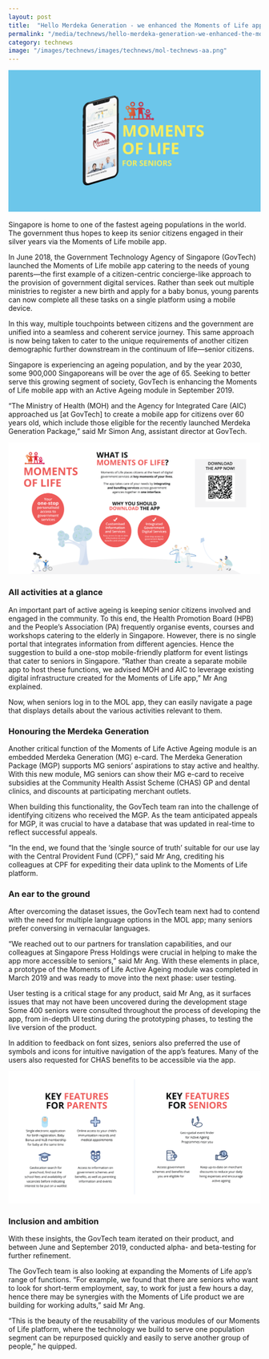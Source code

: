 ```yaml
---
layout: post
title:  "Hello Merdeka Generation - we enhanced the Moments of Life app for you"
permalink: "/media/technews/hello-merdeka-generation-we-enhanced-the-moments-of-Life-app-for-you"
category: technews
image: "/images/technews/images/technews/mol-technews-aa.png"
---
```


![Moments of Life for Seniors](/images/technews/mol-technews-aa.png)

Singapore is home to one of the fastest ageing populations in the world. The government thus hopes to keep its senior citizens engaged in their silver years via the Moments of Life mobile app. 

In June 2018, the Government Technology Agency of Singapore (GovTech) launched the Moments of Life mobile app catering to the needs of young parents—the first example of a citizen-centric concierge-like approach to the provision of government digital services. Rather than seek out multiple ministries to register a new birth and apply for a baby bonus, young parents can now complete all these tasks on a single platform using a mobile device. 

In this way, multiple touchpoints between citizens and the government are unified into a seamless and coherent service journey. 
This same approach is now being taken to cater to the unique requirements of another citizen demographic further downstream in the continuum of life—senior citizens. 

Singapore is experiencing an ageing population, and by the year 2030, some 900,000 Singaporeans will be over the age of 65. Seeking to better serve this growing segment of society, GovTech is enhancing the Moments of Life mobile app with an Active Ageing module in September 2019.

“The Ministry of Health (MOH) and the Agency for Integrated Care (AIC) approached us [at GovTech] to create a mobile app for citizens over 60 years old, which include those eligible for the recently launched Merdeka Generation Package,” said Mr Simon Ang, assistant director at GovTech. 

![Moments of Life Unique selling proposition](/images/programmes/products-and-services/MOL-Landing-Page_Main.png)

### **All activities at a glance**

An important part of active ageing is keeping senior citizens involved and engaged in the community. To this end, the Health Promotion Board (HPB) and the People’s Association (PA) frequently organise events, courses and workshops catering to the elderly in Singapore. However, there is no single portal that integrates information from different agencies. 
Hence the suggestion to build a one-stop mobile-friendly platform for event listings that cater to seniors in Singapore. “Rather than create a separate mobile app to host these functions, we advised MOH and AIC to leverage existing digital infrastructure created for the Moments of Life app,” Mr Ang explained. 

Now, when seniors log in to the MOL app, they can easily navigate a page that displays details about the various activities relevant to them. 

### **Honouring the Merdeka Generation**

Another critical function of the Moments of Life Active Ageing module is an embedded Merdeka Generation (MG) e-card. The Merdeka Generation Package (MGP) supports MG seniors’ aspirations to stay active and healthy. With this new module, MG seniors can show their MG e-card to receive subsidies at the Community Health Assist Scheme (CHAS) GP and dental clinics, and discounts at participating merchant outlets.

When building this functionality, the GovTech team ran into the challenge of identifying citizens who received the MGP. As the team anticipated appeals for MGP, it was crucial to have a database that was updated in real-time to reflect successful appeals. 

“In the end, we found that the ‘single source of truth’ suitable for our use lay with the Central Provident Fund (CPF),” said Mr Ang, crediting his colleagues at CPF for expediting their data uplink to the Moments of Life platform.

### **An ear to the ground**

After overcoming the dataset issues, the GovTech team next had to contend with the need for multiple language options in the MOL app; many seniors prefer conversing in vernacular languages. 

“We reached out to our partners for translation capabilities, and our colleagues at Singapore Press Holdings were crucial in helping to make the app more accessible to seniors,” said Mr Ang. With these elements in place, a prototype of the Moments of Life Active Ageing module was completed in March 2019 and was ready to move into the next phase: user testing.

User testing is a critical stage for any product, said Mr Ang, as it surfaces issues that may not have been uncovered during the development stage Some 400 seniors were consulted throughout the process of developing the app, from in-depth UI testing during the prototyping phases, to testing the live version of the product. 

In addition to feedback on font sizes, seniors also preferred the use of symbols and icons for intuitive navigation of the app’s features. Many of the users also requested for CHAS benefits to be accessible via the app.

![Moments of Life Product Features](/images/programmes/products-and-services/MOL-Landing-Page_1.png)

### **Inclusion and ambition**

With these insights, the GovTech team iterated on their product, and between June and September 2019, conducted alpha- and beta-testing for further refinement.

The GovTech team is also looking at expanding the Moments of Life app’s range of functions. “For example, we found that there are seniors who want to look for short-term employment, say, to work for just a few hours a day, hence there may be synergies with the Moments of Life product we are building for working adults,” said Mr Ang.

“This is the beauty of the reusability of the various modules of our Moments of Life platform, where the technology we build to serve one population segment can be repurposed quickly and easily to serve another group of people,” he quipped.
